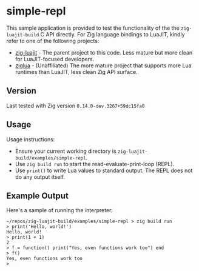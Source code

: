 # simple-repl

This sample application is provided to test the functionality of the the `zig-luajit-build` C API directly. For Zig
language bindings to LuaJIT, kindly refer to one of the following projects:

* [zig-luajit](https://github.com/sackosoft/zig-luajit) - The parent project to this code. Less mature but more clean
  for LuaJIT-focused developers.
* [ziglua](https://github.com/natecraddock/ziglua) - (Unaffiliated) The more mature project that supports more Lua
  runtimes than LuaJIT, less clean Zig API surface.

## Version

Last tested with Zig version `0.14.0-dev.3267+59dc15fa0`

## Usage

Usage instructions:

* Ensure your current working directory is `zig-luajit-build/examples/simple-repl`.
* Use `zig build run` to start the read-evaluate-print-loop (REPL).
* Use `print()` to write Lua values to standard output. The REPL does not do any output itself.

## Example Output

Here's a sample of running the interpreter:

```
~/repos/zig-luajit-build/examples/simple-repl > zig build run
> print('Hello, world!')
Hello, world!
> print(1 + 1)
2
> f = function() print("Yes, even functions work too") end
> f()
Yes, even functions work too
>
```
